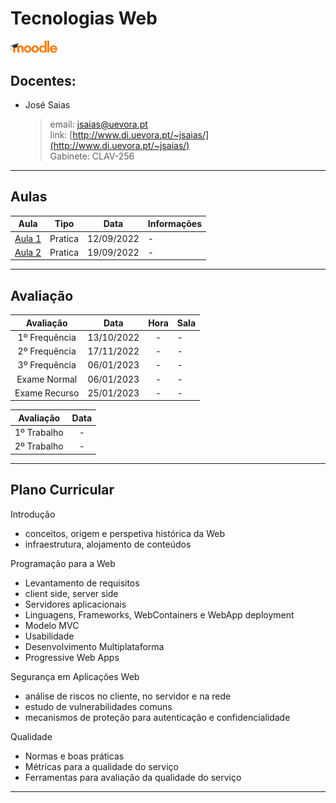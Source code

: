 # Tecnologias Web
[ <img width="75px" src="https://github.com/GBarradas/GBarradas/blob/main/img/moodle.png?raw=true">](https://www.moodle.uevora.pt/2223/course/view.php?id=493)
## Docentes:

- José Saias
  > email: [jsaias@uevora.pt](jsaias@uevora.pt)   
    link: [http://www.di.uevora.pt/~jsaias/](http://www.di.uevora.pt/~jsaias/)   
    Gabinete: CLAV-256

---  
## Aulas   

|Aula|Tipo|Data|Informações|
|----|:--:|----|-----------|
|[Aula 1](aulas/p1.md)|Pratica|12/09/2022|-|   
|[Aula 2](aulas/p2.md)|Pratica|19/09/2022|-|  
   
 
---  
## Avaliação  

|  Avaliação  |Data      |Hora |Sala|  
|:-----------:|:--------:|:---:|----|  
|1º Frequência|13/10/2022|-|-|  
|2º Frequência|17/11/2022|-|-|  
|3º Frequência|06/01/2023|-|-|  
|Exame Normal |06/01/2023|-|-|  
|Exame Recurso|25/01/2023|-|-|  
  
|Avaliação  |Data |
|:---------:|:---:|
|1º Trabalho|-|  
|2º Trabalho|-|  



--- 


## Plano Curricular
Introdução
- conceitos, origem e perspetiva histórica da Web
- infraestrutura, alojamento de conteúdos

Programação para a Web
- Levantamento de requisitos
- client side, server side
- Servidores aplicacionais
- Linguagens, Frameworks, WebContainers e WebApp deployment
- Modelo MVC
- Usabilidade
- Desenvolvimento Multiplataforma
- Progressive Web Apps

Segurança em Aplicações Web
- análise de riscos no cliente, no servidor e na rede
- estudo de vulnerabilidades comuns
- mecanismos de proteção para autenticação e confidencialidade

Qualidade
- Normas e boas práticas
- Métricas para a qualidade do serviço
- Ferramentas para avaliação da qualidade do serviço

---  

 

 <style>
     .red{
         color: red;
     }
    .markdown-body blockquote {
        background:rgb(140 143 147 / 17%);
        padding: 0 1em;
        padding: 0 1em;
        color: #000000;
        border-left: 0.25em solid #007fff;
    }   
 </style>
 <link rel="icon" href="../uevora.png">


